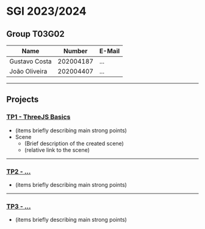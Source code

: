 # SGI 2023/2024

## Group T03G02
| Name             | Number    | E-Mail             |
| ---------------- | --------- | ------------------ |
| Gustavo Costa         | 202004187 | ...                |
| João Oliveira         | 202004407 | ...                |

----

## Projects

### [TP1 - ThreeJS Basics](tp1)

- (items briefly describing main strong points)
- Scene
  - (Brief description of the created scene)
  - (relative link to the scene)

-----

### [TP2 - ...](tp2)
- (items briefly describing main strong points)

----

### [TP3 - ...](tp3)
- (items briefly describing main strong points)

